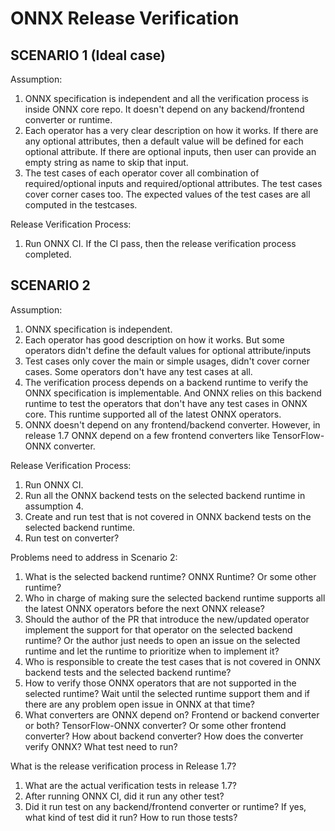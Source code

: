 <!--- SPDX-License-Identifier: Apache-2.0 -->

# ONNX Release Verification

## SCENARIO 1 (Ideal case)

Assumption:
1. ONNX specification is independent and all the verification process is inside ONNX core repo. It doesn't depend on any backend/frontend converter or runtime.
2. Each operator has a very clear description on how it works. If there are any optional attributes, then a default value will be defined for each optional attribute. If there are optional inputs, then user can provide an empty string as name to skip that input.
3. The test cases of each operator cover all combination of required/optional inputs and required/optional attributes. The test cases cover corner cases too. The expected values of the test cases are all computed in the testcases.

Release Verification Process:
1. Run ONNX CI. If the CI pass, then the release verification process completed.

## SCENARIO 2

Assumption:
1. ONNX specification is independent.
2. Each operator has good description on how it works. But some operators didn't define the default values for optional attribute/inputs
3. Test cases only cover the main or simple usages, didn't cover corner cases. Some operators don't have any test cases at all.
4. The verification process depends on a backend runtime to verify the ONNX specification is implementable. And ONNX relies on this backend runtime to test the operators that don't have any test cases in ONNX core. This runtime supported all of the latest ONNX operators.
5. ONNX doesn't depend on any frontend/backend converter. However, in release 1.7 ONNX depend on a few frontend converters like TensorFlow-ONNX converter.

Release Verification Process:
1. Run ONNX CI.
2. Run all the ONNX backend tests on the selected backend runtime in assumption 4.
3. Create and run test that is not covered in ONNX backend tests on the selected backend runtime.
4. Run test on converter?

Problems need to address in Scenario 2:
1. What is the selected backend runtime? ONNX Runtime? Or some other runtime?
2. Who in charge of making sure the selected backend runtime supports all the latest ONNX operators before the next ONNX release?
3. Should the author of the PR that introduce the new/updated operator implement the support for that operator on the selected backend runtime? Or the author just needs to open an issue on the selected runtime and let the runtime to prioritize when to implement it?
4. Who is responsible to create the test cases that is not covered in ONNX backend tests and the selected backend runtime?
5. How to verify those ONNX operators that are not supported in the selected runtime? Wait until the selected runtime support them and if there are any problem open issue in ONNX at that time?
6. What converters are ONNX depend on? Frontend or backend converter or both? TensorFlow-ONNX converter? Or some other frontend converter? How about backend converter? How does the converter verify ONNX? What test need to run?


What is the release verification process in Release 1.7?
1. What are the actual verification tests in release 1.7?
2. After running ONNX CI, did it run any other test?
3. Did it run test on any backend/frontend converter or runtime? If yes, what kind of test did it run? How to run those tests?
